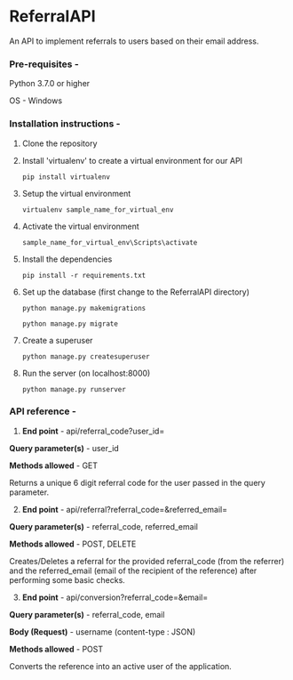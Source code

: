 # ReferralAPI

An API to implement referrals to users based on their email address.

### Pre-requisites - 
Python 3.7.0 or higher

OS - Windows

### Installation instructions - 

1. Clone the repository

2. Install 'virtualenv' to create a virtual environment for our API

   `pip install virtualenv`

3. Setup the virtual environment

   `virtualenv sample_name_for_virtual_env`

4. Activate the virtual environment

   `sample_name_for_virtual_env\Scripts\activate`

5. Install the dependencies

   `pip install -r requirements.txt`

6. Set up the database (first change to the ReferralAPI directory)

   `python manage.py makemigrations`


   `python manage.py migrate`

7. Create a superuser

   `python manage.py createsuperuser`

8. Run the server (on localhost:8000)

   `python manage.py runserver`

### API reference - 

1. **End point** - api/referral_code?user_id=<value>

**Query parameter(s)** - user_id

**Methods allowed** - GET

   Returns a unique 6 digit referral code for the user passed in the query parameter.



2. **End point** - api/referral?referral_code=<value>&referred_email=<value>

**Query parameter(s)** - referral_code, referred_email

**Methods allowed** - POST, DELETE

   Creates/Deletes a referral for the provided referral_code (from the referrer) and the referred_email (email of the recipient of the reference) after performing some basic checks.



3. **End point** - api/conversion?referral_code=<value>&email=<value>

**Query parameter(s)** - referral_code, email

**Body (Request)** - username (content-type : JSON)

**Methods allowed** - POST

   Converts the reference into an active user of the application.